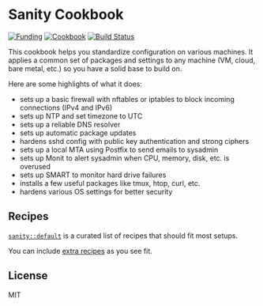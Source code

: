 # Sanity Cookbook

[![Funding](https://img.shields.io/liberapay/patrons/infertux.svg?logo=liberapay)](https://liberapay.com/infertux/donate)
[![Cookbook](https://img.shields.io/cookbook/v/sanity.svg)](https://supermarket.getchef.com/cookbooks/sanity)
[![Build Status](https://gitlab.com/infertux/chef-sanity/badges/master/pipeline.svg)](https://gitlab.com/infertux/chef-sanity/-/pipelines)

This cookbook helps you standardize configuration on various machines.
It applies a common set of packages and settings to any machine (VM, cloud, bare metal, etc.) so you have a solid base to build on.

Here are some highlights of what it does:

- sets up a basic firewall with nftables or iptables to block incoming connections (IPv4 and IPv6)
- sets up NTP and set timezone to UTC
- sets up a reliable DNS resolver
- sets up automatic package updates
- hardens sshd config with public key authentication and strong ciphers
- sets up a local MTA using Postfix to send emails to sysadmin
- sets up Monit to alert sysadmin when CPU, memory, disk, etc. is overused
- sets up SMART to monitor hard drive failures
- installs a few useful packages like tmux, htop, curl, etc.
- hardens various OS settings for better security

## Recipes

[`sanity::default`](https://github.com/infertux/chef-sanity/tree/master/recipes/default.rb) is a curated list of recipes that should fit most setups.

You can include [extra recipes](https://github.com/infertux/chef-sanity/tree/master/recipes) as you see fit.

## License

MIT
